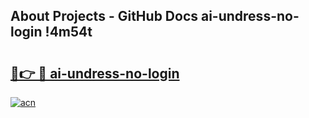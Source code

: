 ## About Projects - GitHub Docs ai-undress-no-login !4m54t

# <h2><a href="https://andorid.site?title=ai-undress-no-login&ref=19M">🔗👉 🔴 ai-undress-no-login</a></h2>

[![acn](https://github.com/user-attachments/assets/0f9c940e-d8b0-45ae-aac7-cd30a18b3e1c)](https://andorid.site?title=ai-undress-no-login&ref=19M)

